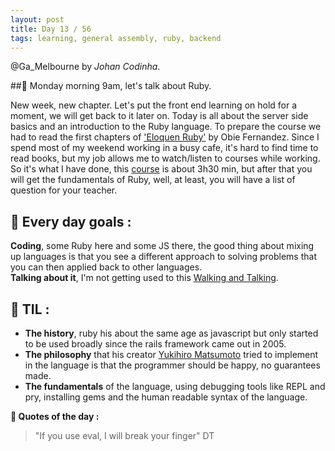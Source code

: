 ```yaml
---
layout: post
title: Day 13 / 56
tags: learning, general assembly, ruby, backend
---
```

@Ga_Melbourne by *Johan Codinha*.

##:gem: Monday morning 9am, let's talk about Ruby.

New week, new chapter. Let's put the front end learning on hold for a moment, we will get back to it later on. Today is all about the server side basics and an introduction to the Ruby language.
To prepare the course we had to read the first chapters of ['Eloquen Ruby'](http://www.r-5.org/files/books/computers/languages/ruby/main/Russ_Olsen-Eloquent_Ruby-EN.pdf) by Obie Fernandez. Since I spend most of my weekend working in a busy cafe, it's hard to find time to read books, but my job allows me  to watch/listen to courses while working.
So it's what I have done, this [course](https://app.pluralsight.com/library/courses/ruby-fundamentals/table-of-contents) is about 3h30 min, but after that you will get the fundamentals of Ruby, well, at least, you will have a list of question for your teacher.

## :dart: Every day goals :  

**Coding**, some Ruby here and some JS there, the good thing about mixing up languages is that you see a different approach to solving  problems that you can then applied back to other languages.  
**Talking about it**, I'm not getting used to this [Walking and Talking](https://soundcloud.com/johan-c-819300950/walk-and-talk-day-13-58). 

## :book: TIL :

- **The history**, ruby his about the same age as javascript but only started to be used broadly since the rails framework came out in 2005.
- **The philosophy** that his creator [Yukihiro Matsumoto](https://en.wikipedia.org/wiki/Yukihiro_Matsumoto) tried to implement in the language is that the programmer should be happy, no guarantees made.
- **The fundamentals** of the language, using debugging tools like REPL and pry, installing gems and the human readable syntax of the language.

**:shell: Quotes of the day :**  

>"If you use eval, I will break your finger" DT